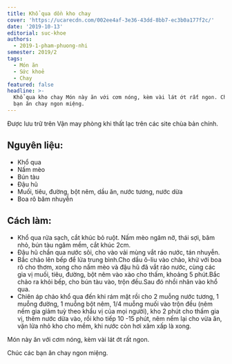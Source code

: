 ```yaml
---
title: Khổ qua dồn kho chay
cover: 'https://ucarecdn.com/002ee4af-3e36-43dd-8bb7-ec3b0a177f2c/'
date: '2019-10-13'
editorial: suc-khoe
authors:
  - 2019-1-pham-phuong-nhi
semester: 2019/2
tags:
  - Món ăn
  - Sức khoẻ
  - Chay
featured: false
headline: >-
  Khổ qua kho chay Món này ăn với cơm nóng, kèm vài lát ớt rất ngon. Chúc các
  bạn ăn chay ngon miệng.
---
```

Được lưu trữ trên Vận may phòng khi thất lạc trên các site chùa bản chính.

## Nguyên liệu:

* Khổ qua
* Nấm mèo
* Bún tàu
* Đậu hũ
* Muối, tiêu, đường, bột nêm, dầu ăn, nước tương, nước dừa
* Boa rô băm nhuyễn

## Cách làm:

* Khổ qua rửa sạch, cắt khúc bỏ ruột.  Nấm mèo ngâm nở, thái sợi, băm nhỏ, bún tàu ngâm mềm, cắt khúc 2cm.
* Đậu hũ chần qua nước sôi, cho vào vải mùng vắt ráo nước, tán nhuyễn.
* Bắc chảo lên bếp để lửa trung bình.Cho dầu ô-liu vào chảo, khử với boa rô cho thơm, xong cho nấm mèo và đậu hũ đã vắt ráo nước, cùng các gia vị muối, tiêu, đường, bột nêm vào xào cho thấm, khoảng 5 phút.Bắc chảo ra khỏi bếp, cho bún tàu vào, trộn đều.Sau đó nhồi nhân vào khổ qua.
* Chiên áp chảo khổ qua đến khi rám mặt rồi cho 2 muỗng nước tương, 1 muỗng đường, 1 muỗng bột nêm, 1/4 muỗng muối vào trộn đều (nêm nếm gia giảm tuỳ theo khẩu vị của mọi người), kho 2 phút cho thấm gia vị, thêm nước dừa vào, rồi kho tiếp 10 -15 phút, nêm nếm lại cho vừa ăn, vặn lửa nhỏ kho cho mềm, khi nước còn hơi xâm xấp là xong.

Món này ăn với cơm nóng, kèm vài lát ớt rất ngon.

Chúc các bạn ăn chay ngon miệng.

